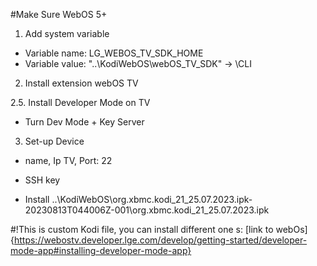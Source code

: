 #Make Sure WebOS 5+
1. Add system variable
- Variable name: LG_WEBOS_TV_SDK_HOME
- Variable value: "..\KodiWebOS\webOS_TV_SDK" -> \CLI

2. Install extension webOS TV

2.5. Install Developer Mode on TV 
- Turn Dev Mode + Key Server

3. Set-up Device
- name, Ip TV, Port: 22

- SSH key
- Install ..\KodiWebOS\org.xbmc.kodi_21_25.07.2023.ipk-20230813T044006Z-001\org.xbmc.kodi_21_25.07.2023.ipk

#!This is custom Kodi file, you can install different one
s: [link to webOs]{https://webostv.developer.lge.com/develop/getting-started/developer-mode-app#installing-developer-mode-app}